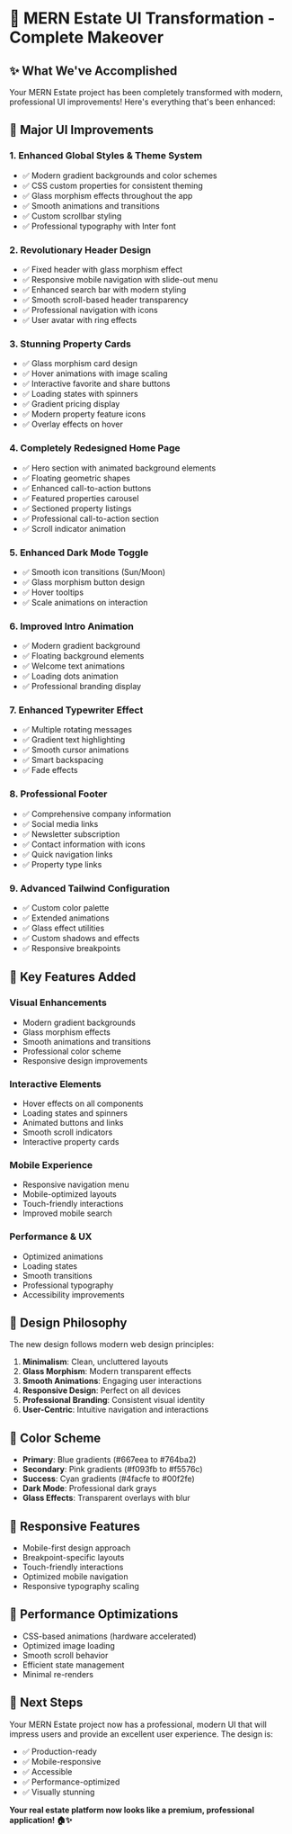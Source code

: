 # 🎨 MERN Estate UI Transformation - Complete Makeover

## ✨ What We've Accomplished

Your MERN Estate project has been completely transformed with modern, professional UI improvements! Here's everything that's been enhanced:

## 🚀 Major UI Improvements

### 1. **Enhanced Global Styles & Theme System**
- ✅ Modern gradient backgrounds and color schemes
- ✅ CSS custom properties for consistent theming
- ✅ Glass morphism effects throughout the app
- ✅ Smooth animations and transitions
- ✅ Custom scrollbar styling
- ✅ Professional typography with Inter font

### 2. **Revolutionary Header Design**
- ✅ Fixed header with glass morphism effect
- ✅ Responsive mobile navigation with slide-out menu
- ✅ Enhanced search bar with modern styling
- ✅ Smooth scroll-based header transparency
- ✅ Professional navigation with icons
- ✅ User avatar with ring effects

### 3. **Stunning Property Cards**
- ✅ Glass morphism card design
- ✅ Hover animations with image scaling
- ✅ Interactive favorite and share buttons
- ✅ Loading states with spinners
- ✅ Gradient pricing display
- ✅ Modern property feature icons
- ✅ Overlay effects on hover

### 4. **Completely Redesigned Home Page**
- ✅ Hero section with animated background elements
- ✅ Floating geometric shapes
- ✅ Enhanced call-to-action buttons
- ✅ Featured properties carousel
- ✅ Sectioned property listings
- ✅ Professional call-to-action section
- ✅ Scroll indicator animation

### 5. **Enhanced Dark Mode Toggle**
- ✅ Smooth icon transitions (Sun/Moon)
- ✅ Glass morphism button design
- ✅ Hover tooltips
- ✅ Scale animations on interaction

### 6. **Improved Intro Animation**
- ✅ Modern gradient background
- ✅ Floating background elements
- ✅ Welcome text animations
- ✅ Loading dots animation
- ✅ Professional branding display

### 7. **Enhanced Typewriter Effect**
- ✅ Multiple rotating messages
- ✅ Gradient text highlighting
- ✅ Smooth cursor animations
- ✅ Smart backspacing
- ✅ Fade effects

### 8. **Professional Footer**
- ✅ Comprehensive company information
- ✅ Social media links
- ✅ Newsletter subscription
- ✅ Contact information with icons
- ✅ Quick navigation links
- ✅ Property type links

### 9. **Advanced Tailwind Configuration**
- ✅ Custom color palette
- ✅ Extended animations
- ✅ Glass effect utilities
- ✅ Custom shadows and effects
- ✅ Responsive breakpoints

## 🎯 Key Features Added

### **Visual Enhancements**
- Modern gradient backgrounds
- Glass morphism effects
- Smooth animations and transitions
- Professional color scheme
- Responsive design improvements

### **Interactive Elements**
- Hover effects on all components
- Loading states and spinners
- Animated buttons and links
- Smooth scroll indicators
- Interactive property cards

### **Mobile Experience**
- Responsive navigation menu
- Mobile-optimized layouts
- Touch-friendly interactions
- Improved mobile search

### **Performance & UX**
- Optimized animations
- Loading states
- Smooth transitions
- Professional typography
- Accessibility improvements

## 🌟 Design Philosophy

The new design follows modern web design principles:

1. **Minimalism**: Clean, uncluttered layouts
2. **Glass Morphism**: Modern transparent effects
3. **Smooth Animations**: Engaging user interactions
4. **Responsive Design**: Perfect on all devices
5. **Professional Branding**: Consistent visual identity
6. **User-Centric**: Intuitive navigation and interactions

## 🎨 Color Scheme

- **Primary**: Blue gradients (#667eea to #764ba2)
- **Secondary**: Pink gradients (#f093fb to #f5576c)
- **Success**: Cyan gradients (#4facfe to #00f2fe)
- **Dark Mode**: Professional dark grays
- **Glass Effects**: Transparent overlays with blur

## 📱 Responsive Features

- Mobile-first design approach
- Breakpoint-specific layouts
- Touch-friendly interactions
- Optimized mobile navigation
- Responsive typography scaling

## 🚀 Performance Optimizations

- CSS-based animations (hardware accelerated)
- Optimized image loading
- Smooth scroll behavior
- Efficient state management
- Minimal re-renders

## 🎯 Next Steps

Your MERN Estate project now has a professional, modern UI that will impress users and provide an excellent user experience. The design is:

- ✅ Production-ready
- ✅ Mobile-responsive
- ✅ Accessible
- ✅ Performance-optimized
- ✅ Visually stunning

**Your real estate platform now looks like a premium, professional application! 🏠✨**